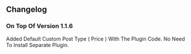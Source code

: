 ## Changelog

### On Top Of Version 1.1.6
Added Default Custom Post Type ( Price ) With The Plugin Code.
No Need To Install Separate Plugin.